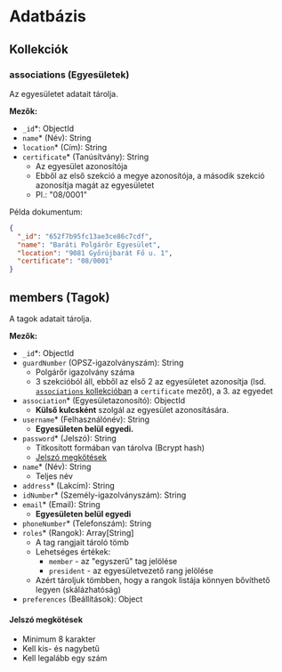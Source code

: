 # Adatbázis

## Kollekciók

### associations (Egyesületek)

Az egyesületet adatait tárolja.

**Mezők:**

- `_id`\*: ObjectId
- `name`\* (Név): String
- `location`\* (Cím): String
- `certificate`\* (Tanúsítvány): String
  - Az egyesület azonosítója
  - Ebből az első szekció a megye azonosítója, a második szekció azonosítja magát az egyesületet
  - Pl.: "08/0001"

Példa dokumentum:

```json
{
  "_id": "652f7b95fc13ae3ce86c7cdf",
  "name": "Baráti Polgárõr Egyesület",
  "location": "9081 Győrújbarát Fő u. 1",
  "certificate": "08/0001"
}
```

## members (Tagok)

A tagok adatait tárolja.

**Mezők:**

- `_id`\*: ObjectId
- `guardNumber` (OPSZ-igazolványszám): String
  - Polgárőr igazolvány száma
  - 3 szekcióból áll, ebből az első 2 az egyesületet azonosítja (lsd. [`associations` kollekcióban](#associations-egyesületek) a `certificate` mezőt), a 3. az egyedet
- `association`\* (Egyesületazonosító): ObjectId
  - **Külső kulcsként** szolgál az egyesület azonosítására.
- `username`\* (Felhasználónév): String
  - **Egyesületen belül egyedi.**
- `password`\* (Jelszó): String
  - Titkosított formában van tárolva (Bcrypt hash)
  - [Jelszó megkötések](#jelszó-megkötések)
- `name`\* (Név): String
  - Teljes név
- `address`\* (Lakcím): String
- `idNumber`\* (Személy-igazolványszám): String
- `email`\* (Email): String
  - **Egyesületen belül egyedi**
- `phoneNumber`\* (Telefonszám): String
- `roles`\* (Rangok): Array[String]
  - A tag rangjait tároló tömb
  - Lehetséges értékek:
    - `member` - az "egyszerű" tag jelölése
    - `president` - az egyesületvezető rang jelölése
  - Azért tároljuk tömbben, hogy a rangok listája könnyen bővíthető legyen (skálázhatóság)
- `preferences` (Beállítások): Object

#### Jelszó megkötések

- Minimum 8 karakter
- Kell kis- és nagybetű
- Kell legalább egy szám
